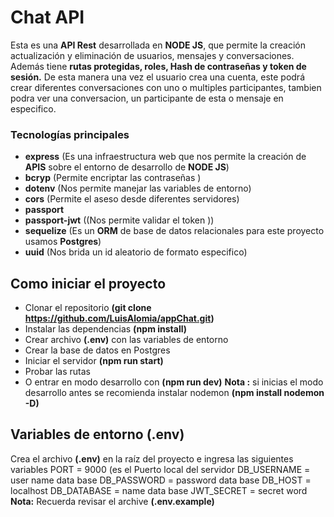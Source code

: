 # Chat API

Esta es una **API Rest** desarrollada en **NODE JS**, que permite la creación actualización y eliminación de usuarios, mensajes y conversaciones. Además tiene **rutas protegidas, roles, Hash de contraseñas y token de sesión.** De esta manera una vez el usuario crea una cuenta, este podrá crear diferentes conversaciones con uno o multiples participantes, tambien podra ver una conversacion, un participante de esta o mensaje en especifico.

### Tecnologías principales

- **express** (Es una infraestructura web que nos permite la creación de **APIS** sobre el entorno de desarrollo de **NODE JS**)
- **bcryp** (Permite encriptar las contraseñas )
- **dotenv** (Nos permite manejar las variables de entorno)
- **cors** (Permite el aseso desde diferentes servidores)
- **passport**
- **passport-jwt** ((Nos permite validar el token ))
- **sequelize** (Es un **ORM** de base de datos relacionales para este proyecto usamos **Postgres**)
- **uuid** (Nos brida un id aleatorio de formato especifico)

## Como iniciar el proyecto

- Clonar el repositorio **(git clone https://github.com/LuisAlomia/appChat.git)**
- Instalar las dependencias **(npm install)**
- Crear archivo **(.env)** con las variables de entorno
- Crear la base de datos en Postgres
- Iniciar el servidor **(npm run start)**
- Probar las rutas
- O entrar en modo desarrollo con **(npm run dev)**
  **Nota :** si inicias el modo desarrollo antes se recomienda instalar nodemon **(npm install nodemon -D)**

## Variables de entorno (.env)

Crea el archivo **(.env)** en la raíz del proyecto e ingresa las siguientes variables
PORT = 9000 (es el Puerto local del servidor
DB_USERNAME = user name data base
DB_PASSWORD = password data base
DB_HOST = localhost
DB_DATABASE = name data base
JWT_SECRET = secret word
**Nota:** Recuerda revisar el archive **(.env.example)**
